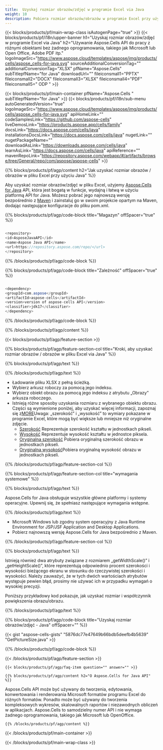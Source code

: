```yaml
---
title:  Uzyskaj rozmiar obrazów/zdjęć w programie Excel via Java
weight: 10
description: Pobiera rozmiar obrazów/obrazów w programie Excel przy użyciu Aspose.Cells' Java API bez żadnego oprogramowania, takiego jak Microsoft lub Open Office, Adobe PDF itp.
---
```

{{< blocks/products/pf/main-wrap-class isAutogenPage="true" >}}
{{< blocks/products/pf/i18n/upper-banner h1="Uzyskaj rozmiar obrazów/zdjęć w programie Excel via Java" h2="Używanie Aspose.Cells API do pracy z różnymi obiektami bez żadnego oprogramowania, takiego jak Microsoft lub Open Office, Adobe PDF itp." logoImageSrc="https://www.aspose.cloud/templates/aspose/img/products/cells/aspose_cells-for-java.svg" sourceAdditionalConversionTag="" additionalConversionTag="XLSX" pfName="Aspose.Cells" subTitlepfName="for Java" downloadUrl="" fileiconsmall1="PPTX" fileiconsmall2="DOCX" fileiconsmall3="XLSX" fileiconsmall4="PDF" fileiconsmall5=" ODP " >}}

{{< blocks/products/pf/main-container pfName="Aspose.Cells " subTitlepfName="for Java" >}}
{{< blocks/products/pf/i18n/sub-menu autoGeneratedVersion="true" logoImageSrc="https://www.aspose.cloud/templates/aspose/img/products/cells/aspose_cells-for-java.svg" apiHomeLink="" codeSamplesLink="https://github.com/aspose-cells" liveDemosLink="https://products.aspose.app/cells/family" docsLink="https://docs.aspose.com/cells/java" installationsDocsLink="https://docs.aspose.com/cells/java" nugetLink="" nugetPackageName="" downloadAsLink="https://downloads.aspose.com/cells/java" learnAsLink="https://docs.aspose.com/cells/java" apiReference="" mavenRepoLink="https://repository.aspose.com/webapp/#/artifacts/browse/tree/General/repo/com/aspose/aspose-cells" >}}

{{% blocks/products/pf/agp/content h2="Jak uzyskać rozmiar obrazów / obrazów w pliku Excel przy użyciu Java" %}}

 Aby uzyskać rozmiar obrazów/zdjęć w pliku Excel, użyjemy
 [Aspose.Cells for Java](https://products.aspose.com/cells/java) 
API, która jest bogatą w funkcje, wydajną i łatwą w użyciu platformą API for Java. Możesz pobrać jego najnowszą wersję bezpośrednio z
 [Maven](https://repository.aspose.com/webapp/#/artifacts/browse/tree/General/repo/com/aspose/aspose-cells) 
 i zainstaluj go w swoim projekcie opartym na Maven, dodając następujące konfiguracje do pliku pom.xml.

{{% blocks/products/pf/agp/code-block title="Magazyn" offSpacer="true" %}}

```cs

<repository>
<id>AsposeJavaAPI</id>
<name>Aspose Java API</name>
<url>https://repository.aspose.com/repo/</url>
</repository>

```

{{% /blocks/products/pf/agp/code-block %}}

{{% blocks/products/pf/agp/code-block title="Zależność" offSpacer="true" %}}

```cs

<dependency>
<groupId>com.aspose</groupId>
<artifactId>aspose-cells</artifactId>
<version>version of aspose-cells API</version>
<classifier>jdk17</classifier>
</dependency>

```

{{% /blocks/products/pf/agp/code-block %}}

{{% /blocks/products/pf/agp/content %}}

{{< blocks/products/pf/agp/feature-section >}}

{{% blocks/products/pf/agp/feature-section-col title="Kroki, aby uzyskać rozmiar obrazów / obrazów w pliku Excel via Java" %}}

{{% blocks/products/pf/agp/text %}}

{{% /blocks/products/pf/agp/text %}}

+ Ładowanie pliku XLSX z pełną ścieżką.
+ Wybierz arkusz roboczy za pomocą jego indeksu.
+ Wybierz obiekt obrazu za pomocą jego indeksu z atrybutu „Obrazy” arkusza roboczego.
 + Istnieją różne sposoby uzyskania rozmiaru z wybranego obiektu obrazu. Części są wymienione poniżej, aby uzyskać więcej informacji, zapoznaj się z[MORE](https://reference.aspose.com/cells/java/com.aspose.cells/picture/)Uwaga: „szerokość” i „wysokość” to wymiary pokazane w programie Excel, które mogą być większe lub mniejsze niż oryginalne zdjęcie.
    + [Szerokość](https://reference.aspose.com/cells/java/com.aspose.cells/picture/#getWidth--) Reprezentuje szerokość kształtu w jednostkach pikseli.
    + [Wysokość](https://reference.aspose.com/cells/java/com.aspose.cells/picture/#getHeight--) Reprezentuje wysokość kształtu w jednostce piksela.
    + [Oryginalna szerokość](https://reference.aspose.com/cells/java/com.aspose.cells/picture/#getOriginalWidth--) Pobiera oryginalną szerokość obrazu w jednostkach pikseli.
    + [Oryginalna wysokość](https://reference.aspose.com/cells/java/com.aspose.cells/picture/#getOriginalHeight--)Pobiera oryginalną wysokość obrazu w jednostkach pikseli.


{{% /blocks/products/pf/agp/feature-section-col %}}

{{% blocks/products/pf/agp/feature-section-col title="wymagania systemowe" %}}

{{% blocks/products/pf/agp/text %}}

 Aspose.Cells for Java obsługuje wszystkie główne platformy i systemy operacyjne. Upewnij się, że spełniasz następujące wymagania wstępne.

{{% /blocks/products/pf/agp/text %}}

- Microsoft Windows lub zgodny system operacyjny z Java Runtime Environment for JSP/JSF Application and Desktop Applications.
- Pobierz najnowszą wersję Aspose.Cells for Java bezpośrednio z Maven.

{{% /blocks/products/pf/agp/feature-section-col %}}

{{% blocks/products/pf/agp/text %}}
 
 Istnieją również dwa atrybuty związane z rozmiarem „getWidthScale()” i „getHeightScale()”, które reprezentują odpowiednio procent szerokości i wysokości bieżącego ekranu w stosunku do rzeczywistej szerokości i wysokości.
 Należy zauważyć, że w tych dwóch wartościach atrybutów występuje pewien błąd, prosimy nie używać ich w przypadku wymagań o wysokiej precyzji.
 
 Poniższy przykładowy kod pokazuje, jak uzyskać rozmiar i współczynnik powiększenia obrazu/obrazu.

{{% /blocks/products/pf/agp/text %}}

{{% blocks/products/pf/agp/code-block title="Uzyskaj rozmiar obrazów/zdjęć - Java" offSpacer="" %}}

{{< gist "aspose-cells-gists" "5876dc77e47649b66bdb5deefb4b5639" "GetPictureSize.java" >}}

{{% /blocks/products/pf/agp/code-block %}}

{{< /blocks/products/pf/agp/feature-section >}}

    {{< blocks/products/pf/agp/faq-item question="" answer="" >}}
 

<!-- aboutfile Starts -->

    {{% blocks/products/pf/agp/content h2="O Aspose.Cells for Java API" %}}

 Aspose.Cells API może być używany do tworzenia, edytowania, konwertowania i renderowania Microsoft formatów programu Excel do różnych formatów. Ponadto może być używany do tworzenia kompleksowych wykresów, skalowalnych raportów i niezawodnych obliczeń w aplikacjach. Aspose.Cells to samodzielny numer API i nie wymaga żadnego oprogramowania, takiego jak Microsoft lub OpenOffice.


    {{% /blocks/products/pf/agp/content %}}

    


{{< /blocks/products/pf/main-container >}}
    
{{< /blocks/products/pf/main-wrap-class >}}
